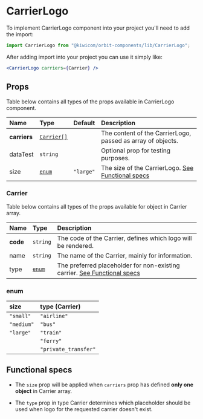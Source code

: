 # CarrierLogo

To implement CarrierLogo component into your project you'll need to add the import:

```jsx
import CarrierLogo from "@kiwicom/orbit-components/lib/CarrierLogo";
```

After adding import into your project you can use it simply like:

```jsx
<CarrierLogo carriers={Carrier} />
```

## Props

Table below contains all types of the props available in CarrierLogo component.

| Name         | Type                    | Default   | Description                                                            |
| :----------- | :---------------------- | :-------- | :--------------------------------------------------------------------- |
| **carriers** | [`Carrier[]`](#carrier) |           | The content of the CarrierLogo, passed as array of objects.            |
| dataTest     | `string`                |           | Optional prop for testing purposes.                                    |
| size         | [`enum`](#enum)         | `"large"` | The size of the CarrierLogo. [See Functional specs](#functional-specs) |

### Carrier

Table below contains all types of the props available for object in Carrier array.

| Name     | Type            | Description                                                                                   |
| :------- | :-------------- | :-------------------------------------------------------------------------------------------- |
| **code** | `string`        | The code of the Carrier, defines which logo will be rendered.                                 |
| name     | `string`        | The name of the Carrier, mainly for information.                                              |
| type     | [`enum`](#enum) | The preferred placeholder for non-existing carrier. [See Functional specs](#functional-specs) |

### enum

| size       | type (Carrier)       |
| :--------- | :------------------- |
| `"small"`  | `"airline"`          |
| `"medium"` | `"bus"`              |
| `"large"`  | `"train"`            |
|            | `"ferry"`            |
|            | `"private_transfer"` |

## Functional specs

- The `size` prop will be applied when `carriers` prop has defined **only one object** in Carrier array.

- The `type` prop in type Carrier determines which placeholder should be used when logo for the requested carrier doesn't exist.
